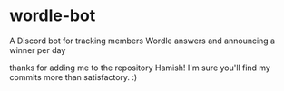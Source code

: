# wordle-bot
A Discord bot for tracking members Wordle answers and announcing a winner per day

thanks for adding me to the repository Hamish! I'm sure you'll find my commits more than satisfactory. :)
